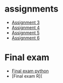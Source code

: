 # assignments
* [Assignment 3](https://github.com/veravdbroek/assignments/blob/master/assignment3%20(1).ipynb)
* [Assignment 4](https://github.com/veravdbroek/assignments/blob/master/Assignment_4%20(1).ipynb)
* [Assignment 5](https://github.com/veravdbroek/assignments/blob/master/Graded_assignment1%20(2).ipynb)
* [Assignment 6](https://github.com/veravdbroek/assignments/blob/master/Graded_assignment_2.ipynb)

# Final exam
* [Final exam python](https://github.com/veravdbroek/assignments/blob/master/Final_Exam_P.ipynb)
* [Final exam R](
